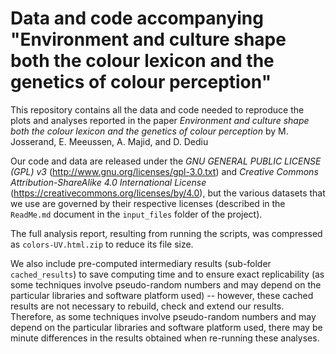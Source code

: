 # Data and code accompanying "Environment and culture shape both the colour lexicon and the genetics of colour perception"

This repository contains all the data and code needed to reproduce the plots and analyses reported in the paper *Environment and culture shape both the colour lexicon and the genetics of colour perception* by M. Josserand, E. Meeussen, A. Majid, and D. Dediu

Our code and data are released under the *GNU GENERAL PUBLIC LICENSE (GPL) v3* (http://www.gnu.org/licenses/gpl-3.0.txt) and *Creative Commons Attribution-ShareAlike 4.0 International License* (https://creativecommons.org/licenses/by/4.0), but the various datasets that we use are governed by their respective licenses (described in the `ReadMe.md` document in the `input_files` folder of the project).

The full analysis report, resulting from running the scripts, was compressed as `colors-UV.html.zip` to reduce its file size.

We also include pre-computed intermediary results (sub-folder `cached_results`) to save computing time and to ensure exact replicability (as some techniques involve pseudo-random numbers and may depend on the particular libraries and software platform used) -- however, these cached results are not necessary to rebuild, check and extend our results.
Therefore, as some techniques involve pseudo-random numbers and may depend on the particular libraries and software platform used, there may be minute differences in the results obtained when re-running these analyses.


